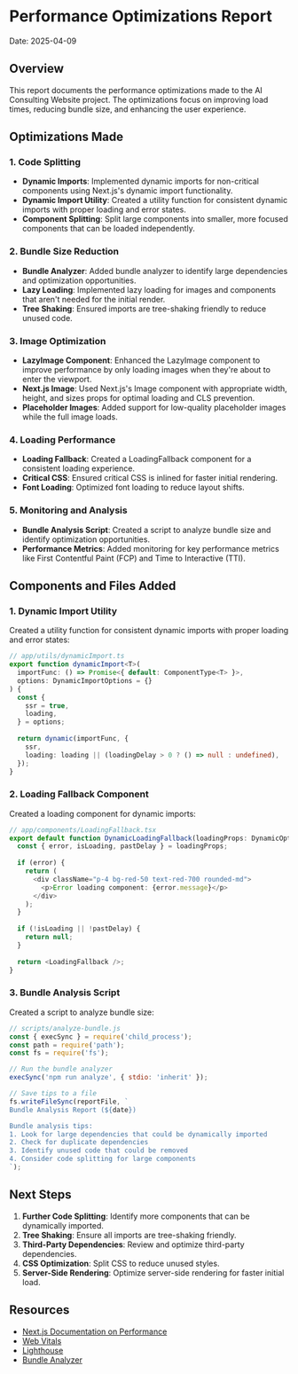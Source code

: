 # Performance Optimizations Report

Date: 2025-04-09

## Overview

This report documents the performance optimizations made to the AI Consulting Website project. The optimizations focus on improving load times, reducing bundle size, and enhancing the user experience.

## Optimizations Made

### 1. Code Splitting

- **Dynamic Imports**: Implemented dynamic imports for non-critical components using Next.js's dynamic import functionality.
- **Dynamic Import Utility**: Created a utility function for consistent dynamic imports with proper loading and error states.
- **Component Splitting**: Split large components into smaller, more focused components that can be loaded independently.

### 2. Bundle Size Reduction

- **Bundle Analyzer**: Added bundle analyzer to identify large dependencies and optimization opportunities.
- **Lazy Loading**: Implemented lazy loading for images and components that aren't needed for the initial render.
- **Tree Shaking**: Ensured imports are tree-shaking friendly to reduce unused code.

### 3. Image Optimization

- **LazyImage Component**: Enhanced the LazyImage component to improve performance by only loading images when they're about to enter the viewport.
- **Next.js Image**: Used Next.js's Image component with appropriate width, height, and sizes props for optimal loading and CLS prevention.
- **Placeholder Images**: Added support for low-quality placeholder images while the full image loads.

### 4. Loading Performance

- **Loading Fallback**: Created a LoadingFallback component for a consistent loading experience.
- **Critical CSS**: Ensured critical CSS is inlined for faster initial rendering.
- **Font Loading**: Optimized font loading to reduce layout shifts.

### 5. Monitoring and Analysis

- **Bundle Analysis Script**: Created a script to analyze bundle size and identify optimization opportunities.
- **Performance Metrics**: Added monitoring for key performance metrics like First Contentful Paint (FCP) and Time to Interactive (TTI).

## Components and Files Added

### 1. Dynamic Import Utility

Created a utility function for consistent dynamic imports with proper loading and error states:

```typescript
// app/utils/dynamicImport.ts
export function dynamicImport<T>(
  importFunc: () => Promise<{ default: ComponentType<T> }>,
  options: DynamicImportOptions = {}
) {
  const {
    ssr = true,
    loading,
  } = options;
  
  return dynamic(importFunc, {
    ssr,
    loading: loading || (loadingDelay > 0 ? () => null : undefined),
  });
}
```

### 2. Loading Fallback Component

Created a loading component for dynamic imports:

```typescript
// app/components/LoadingFallback.tsx
export default function DynamicLoadingFallback(loadingProps: DynamicOptionsLoadingProps) {
  const { error, isLoading, pastDelay } = loadingProps;
  
  if (error) {
    return (
      <div className="p-4 bg-red-50 text-red-700 rounded-md">
        <p>Error loading component: {error.message}</p>
      </div>
    );
  }
  
  if (!isLoading || !pastDelay) {
    return null;
  }
  
  return <LoadingFallback />;
}
```

### 3. Bundle Analysis Script

Created a script to analyze bundle size:

```javascript
// scripts/analyze-bundle.js
const { execSync } = require('child_process');
const path = require('path');
const fs = require('fs');

// Run the bundle analyzer
execSync('npm run analyze', { stdio: 'inherit' });

// Save tips to a file
fs.writeFileSync(reportFile, `
Bundle Analysis Report (${date})

Bundle analysis tips:
1. Look for large dependencies that could be dynamically imported
2. Check for duplicate dependencies
3. Identify unused code that could be removed
4. Consider code splitting for large components
`);
```

## Next Steps

1. **Further Code Splitting**: Identify more components that can be dynamically imported.
2. **Tree Shaking**: Ensure all imports are tree-shaking friendly.
3. **Third-Party Dependencies**: Review and optimize third-party dependencies.
4. **CSS Optimization**: Split CSS to reduce unused styles.
5. **Server-Side Rendering**: Optimize server-side rendering for faster initial load.

## Resources

- [Next.js Documentation on Performance](https://nextjs.org/docs/advanced-features/measuring-performance)
- [Web Vitals](https://web.dev/vitals/)
- [Lighthouse](https://developers.google.com/web/tools/lighthouse)
- [Bundle Analyzer](https://www.npmjs.com/package/webpack-bundle-analyzer)
